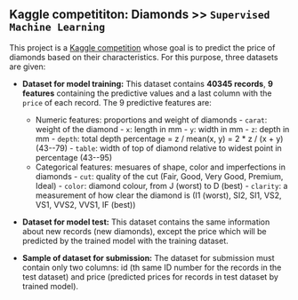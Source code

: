 ## Kaggle competititon: Diamonds >> `Supervised Machine Learning`

This project is a [Kaggle competition](https://www.kaggle.com/c/diamonds-datamad0320/overview) whose goal is to predict the price of diamonds based on their characteristics. For this purpose, three datasets are given:

- **Dataset for model training:** This dataset contains **40345 records**, **9 features** containing the predictive values and a last column with the `price` of each record. The 9 predictive features are:
  - Numeric features: proportions and weight of diamonds
        - `carat`: weight of the diamond
        - `x`: length in mm
        - `y`: width in mm
        - `z`: depth in mm
        - `depth`: total depth percentage = z / mean(x, y) = 2 * z / (x + y) (43--79)
        - `table`: width of top of diamond relative to widest point in percentage (43--95)
  - Categorical features: mesuares of shape, color and imperfections in diamonds
        - `cut`: quality of the cut (Fair, Good, Very Good, Premium, Ideal)
        - `color`: diamond colour, from J (worst) to D (best)
        - `clarity`: a measurement of how clear the diamond is (I1 (worst), SI2, SI1, VS2, VS1, VVS2, VVS1, IF (best))
        
- **Dataset for model test:** This dataset contains the same information about new records (new diamonds), except the price which will be predicted by the trained model with the training dataset.

- **Sample of dataset for submission:** The dataset for submission must contain only two columns: id (th same ID number for the records in the test dataset) and price (predicted prices for records in test dataset by trained model).
        
  
